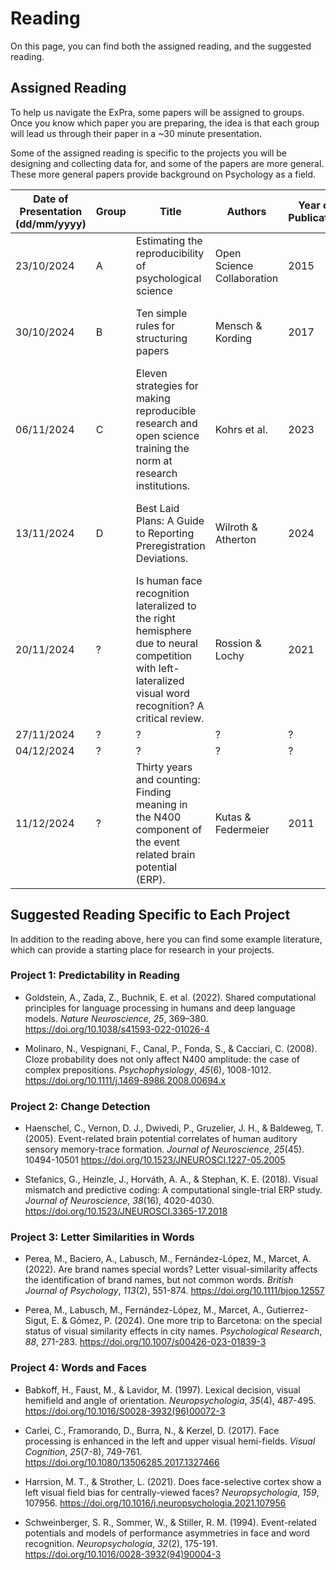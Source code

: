 # Reading

On this page, you can find both the assigned reading, and the suggested reading.

## Assigned Reading

To help us navigate the ExPra, some papers will be assigned to groups. Once you know which paper you are preparing, the idea is that each group will lead us through their paper in a ~30 minute presentation.

Some of the assigned reading is specific to the projects you will be designing and collecting data for, and some of the papers are more general. These more general papers provide background on Psychology as a field.

| Date of Presentation (dd/mm/yyyy) | Group | Title | Authors | Year of Publication | Link |
|-----------------------------------| ----- |-------| ------- | ------------------- | ---- |
| 23/10/2024 | A | Estimating the reproducibility of psychological science | Open Science Collaboration | 2015 | [*Science*, *349*(6251)](https://doi.org/10.1126/science.aac4716) |
| 30/10/2024 | B | Ten simple rules for structuring papers | Mensch & Kording | 2017 | [*PLOS Computational Biology*, *13*(11): e1005830](https://doi.org/10.1371/journal.pcbi.1005619) |
| 06/11/2024 | C | Eleven strategies for making reproducible research and open science training the norm at research institutions. | Kohrs et al. | 2023 | [*eLife*, *12*: e89736](https://doi.org/10.7554/eLife.89736) |
| 13/11/2024 | D | Best Laid Plans: A Guide to Reporting Preregistration Deviations. | Wilroth & Atherton | 2024 | [*Advances in Methods and Practices in Psychological Science*, *7*(1), 1-14](https://doi.org/10.1177/25152459231213802) |
| 20/11/2024 | ? | Is human face recognition lateralized to the right hemisphere due to neural competition with left-lateralized visual word recognition? A critical review. | Rossion & Lochy | 2021 | [*Brain Structure and Function*, *227*, 559-629](https://doi.org/10.1007/s00429-021-02370-0) |
| 27/11/2024 | ? | ? | ? | ? | ? |
| 04/12/2024 | ? | ? | ? | ? | ? |
| 11/12/2024 | ? | Thirty years and counting: Finding meaning in the N400 component of the event related brain potential (ERP). | Kutas & Federmeier | 2011 | [*Annual Review of Psychology*, *62*, 621-647](https://doi.org/10.1146%2Fannurev.psych.093008.131123) |


## Suggested Reading Specific to Each Project

In addition to the reading above, here you can find some example literature, which can provide a starting place for research in your projects.

### Project 1: Predictability in Reading

* Goldstein, A., Zada, Z., Buchnik, E. et al. (2022). Shared computational principles for language processing in humans and deep language models. *Nature Neuroscience*, *25*, 369–380. https://doi.org/10.1038/s41593-022-01026-4

* Molinaro, N., Vespignani, F., Canal, P., Fonda, S., & Cacciari, C. (2008). Cloze probability does not only affect N400 amplitude: the case of complex prepositions. *Psychophysiology*, *45*(6), 1008-1012. https://doi.org/10.1111/j.1469-8986.2008.00694.x

### Project 2: Change Detection

* Haenschel, C., Vernon, D. J., Dwivedi, P., Gruzelier, J. H., & Baldeweg, T. (2005). Event-related brain potential correlates of human auditory sensory memory-trace formation. *Journal of Neuroscience*, *25*(45). 10494-10501 https://doi.org/10.1523/JNEUROSCI.1227-05.2005

* Stefanics, G., Heinzle, J., Horváth, A. A., & Stephan, K. E. (2018). Visual mismatch and predictive coding: A computational single-trial ERP study. *Journal of Neuroscience*, *38*(16), 4020-4030. https://doi.org/10.1523/JNEUROSCI.3365-17.2018

### Project 3: Letter Similarities in Words

* Perea, M., Baciero, A., Labusch, M., Fernández-López, M., Marcet, A. (2022). Are brand names special words? Letter visual-similarity affects the identification of brand names, but not common words. *British Journal of Psychology*, *113*(2), 551-874. https://doi.org/10.1111/bjop.12557

* Perea, M., Labusch, M., Fernández-López, M., Marcet, A., Gutierrez-Sigut, E. & Gómez, P. (2024). One more trip to Barcetona: on the special status of visual similarity effects in city names. *Psychological Research*, *88*, 271-283. https://doi.org/10.1007/s00426-023-01839-3

### Project 4: Words and Faces

* Babkoff, H., Faust, M., & Lavidor, M. (1997). Lexical decision, visual hemifield and angle of orientation. *Neuropsychologia*, *35*(4), 487-495. https://doi.org/10.1016/S0028-3932(96)00072-3

* Carlei, C., Framorando, D., Burra, N., & Kerzel, D. (2017). Face processing is enhanced in the left and upper visual hemi-fields. *Visual Cognition*, *25*(7-8), 749-761. https://doi.org/10.1080/13506285.2017.1327466

* Harrsion, M. T., & Strother, L. (2021). Does face-selective cortex show a left visual field bias for centrally-viewed faces? *Neuropsychologia*, *159*, 107956. https://doi.org/10.1016/j.neuropsychologia.2021.107956

* Schweinberger, S. R., Sommer, W., & Stiller, R. M. (1994). Event-related potentials and models of performance asymmetries in face and word recognition. *Neuropsychologia*, *32*(2), 175-191. https://doi.org/10.1016/0028-3932(94)90004-3
